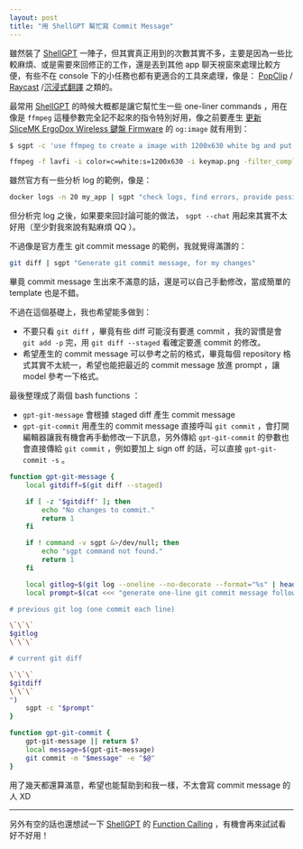 ```yaml
---
layout: post
title: "用 ShellGPT 幫忙寫 Commit Message"
---
```


雖然裝了 [ShellGPT][] 一陣子，但其實真正用到的次數其實不多，主要是因為一些比較麻煩、或是需要來回修正的工作，還是丟到其他 app 聊天視窗來處理比較方便，有些不在 console 下的小任務也都有更適合的工具來處理，像是： [PopClip](https://github.com/hirakujira/ChatGPT-Grammar-Check-PopClip-Extension) / [Raycast](https://www.raycast.com/abielzulio/chatgpt) /[沉浸式翻譯](https://immersivetranslate.com/zh-TW/) 之類的。

最常用 [ShellGPT][] 的時候大概都是讓它幫忙生一些 one-liner commands ，用在像是 `ffmpeg` 這種參數完全記不起來的指令特別好用，像之前要產生 [更新 SliceMK ErgoDox Wireless 鍵盤 Firmware](/update-slicemk-ergodox-wireless-keyboard-firmware) 的 `og:image` 就有用到：

```bash
$ sgpt -c 'use ffmpeg to create a image with 1200x630 white bg and put keymap.png at the center of it'

ffmpeg -f lavfi -i color=c=white:s=1200x630 -i keymap.png -filter_complex "overlay=(main_w-overlay_w)/2:(main_h-overlay_h)/2" -frames:v 1 output.png
```

雖然官方有一些分析 log 的範例，像是：

```bash
docker logs -n 20 my_app | sgpt "check logs, find errors, provide possible solutions"
```

但分析完 log 之後，如果要來回討論可能的做法， `sgpt --chat` 用起來其實不太好用（至少對我來說有點麻煩 QQ ）。

不過像是官方產生 git commit message 的範例，我就覺得滿讚的：

```bash
git diff | sgpt "Generate git commit message, for my changes"
```

畢竟 commit message 生出來不滿意的話，還是可以自己手動修改，當成簡單的 template 也是不錯。

不過在這個基礎上，我也希望能多做到：

- 不要只看 `git diff` ，畢竟有些 diff 可能沒有要進 commit ，我的習慣是會 `git add -p` 完，用 `git diff --staged` 看確定要進 commit 的修改。
- 希望產生的 commit message 可以參考之前的格式，畢竟每個 repository 格式其實不太統一，希望也能把最近的 commit message 放進 prompt ，讓 model 參考一下格式。

最後整理成了兩個 bash functions ：

- `gpt-git-message` 會根據 staged diff 產生 commit message
- `gpt-git-commit` 用產生的 commit message 直接呼叫 `git commit` ，會打開編輯器讓我有機會再手動修改一下訊息，另外傳給 `gpt-git-commit` 的參數也會直接傳給 `git commit` ，例如要加上 sign off 的話，可以直接 `gpt-git-commit -s` 。

```bash
function gpt-git-message {
    local gitdiff=$(git diff --staged)

    if [ -z "$gitdiff" ]; then
        echo "No changes to commit."
        return 1
    fi

    if ! command -v sgpt &>/dev/null; then
        echo "sgpt command not found."
        return 1
    fi

    local gitlog=$(git log --oneline --no-decorate --format="%s" | head)
    local prompt=$(cat <<< "generate one-line git commit message following the previous git log format.

# previous git log (one commit each line)

\`\`\`
$gitlog
\`\`\`

# current git diff

\`\`\`
$gitdiff
\`\`\`
")
    sgpt -c "$prompt"
}

function gpt-git-commit {
    gpt-git-message || return $?
    local message=$(gpt-git-message)
    git commit -m "$message" -e "$@"
}
```

用了幾天都還算滿意，希望也能幫助到和我一樣，不太會寫 commit message 的人 XD

---

另外有空的話也還想試一下 [ShellGPT][] 的 [Function Calling](https://github.com/TheR1D/shell_gpt/discussions/416) ，有機會再來試試看好不好用！

[ShellGPT]: https://github.com/TheR1D/shell_gpt
